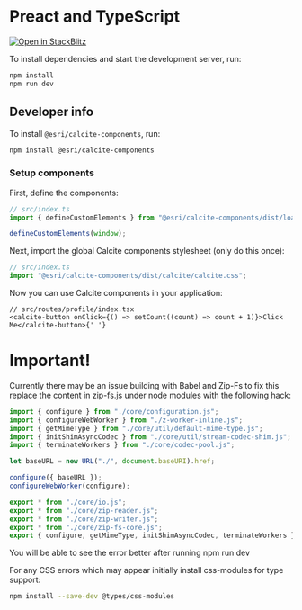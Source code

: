 # Preact and TypeScript

[![Open in StackBlitz](https://developer.stackblitz.com/img/open_in_stackblitz.svg)](https://stackblitz.com/github/esri/calcite-design-system/tree/dev/examples/components/preact?file=README.md)

To install dependencies and start the development server, run:

```sh
npm install
npm run dev
```

## Developer info

To install `@esri/calcite-components`, run:

```sh
npm install @esri/calcite-components
```

### Setup components

First, define the components:

```js
// src/index.ts
import { defineCustomElements } from "@esri/calcite-components/dist/loader";

defineCustomElements(window);
```

Next, import the global Calcite components stylesheet (only do this once):

```ts
// src/index.ts
import "@esri/calcite-components/dist/calcite/calcite.css";
```

Now you can use Calcite components in your application:

```tsx
// src/routes/profile/index.tsx
<calcite-button onClick={() => setCount((count) => count + 1)}>Click Me</calcite-button>{' '}
```

# Important!

Currently there may be an issue building with Babel and Zip-Fs to fix this
replace the content in zip-fs.js under node modules with the following hack:

```js
import { configure } from "./core/configuration.js";
import { configureWebWorker } from "./z-worker-inline.js";
import { getMimeType } from "./core/util/default-mime-type.js";
import { initShimAsyncCodec } from "./core/util/stream-codec-shim.js";
import { terminateWorkers } from "./core/codec-pool.js";

let baseURL = new URL("./", document.baseURI).href;

configure({ baseURL });
configureWebWorker(configure);

export * from "./core/io.js";
export * from "./core/zip-reader.js";
export * from "./core/zip-writer.js";
export * from "./core/zip-fs-core.js";
export { configure, getMimeType, initShimAsyncCodec, terminateWorkers };
```

You will be able to see the error better after running npm run dev

For any CSS errors which may appear initially install css-modules for type support:

```sh
npm install --save-dev @types/css-modules
```
